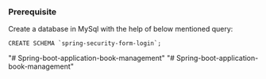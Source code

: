### Prerequisite

Create a database in MySql with the help of below mentioned query:

``` CREATE SCHEMA `spring-security-form-login`; ```

"# Spring-boot-application-book-management" 
"# Spring-boot-application-book-management" 
